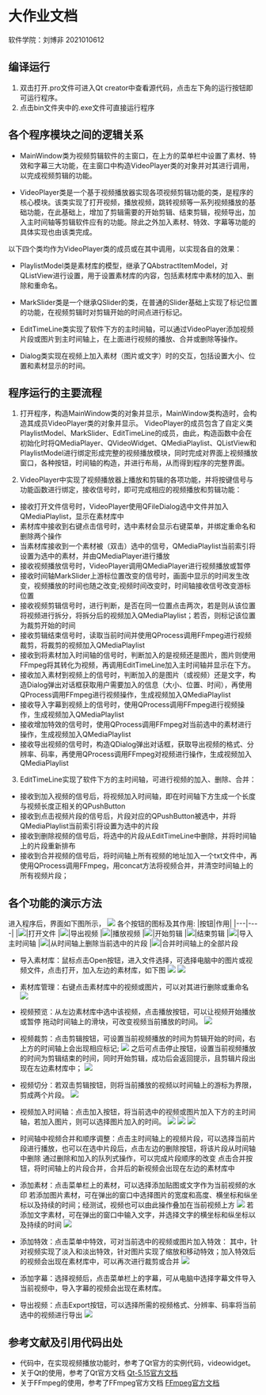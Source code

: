 # 大作业文档
软件学院：刘博非 2021010612
## 编译运行
1. 双击打开\.pro文件可进入Qt creator中查看源代码，点击左下角的运行按钮即可运行程序。
2. 点击bin文件夹中的\.exe文件可直接运行程序

## 各个程序模块之间的逻辑关系
+ MainWindow类为视频剪辑软件的主窗口，在上方的菜单栏中设置了素材、特效和字幕三大功能，在主窗口中构造VideoPlayer类的对象并对其进行调用，以完成视频剪辑的功能。

+ VideoPlayer类是一个基于视频播放器实现各项视频剪辑功能的类，是程序的核心模块。该类实现了打开视频，播放视频，跳转视频等一系列视频播放的基础功能，在此基础上，增加了剪辑需要的开始剪辑、结束剪辑，视频导出，加入主时间轴等剪辑软件应有的功能。除此之外加入素材、特效、字幕等功能的具体实现也由该类完成。

以下四个类均作为VideoPlayer类的成员或在其中调用，以实现各自的效果：

+ PlaylistModel类是素材库的模型，继承了QAbstractItemModel，对QListView进行设置，用于设置素材库的内容，包括素材库中素材的加入、删除和重命名。

+ MarkSlider类是一个继承QSlider的类，在普通的Slider基础上实现了标记位置的功能，在视频剪辑时对剪辑开始的时间点进行标记。

+ EditTimeLine类实现了软件下方的主时间轴，可以通过VideoPlayer添加视频片段或图片到主时间轴上，在上面进行视频的播放、合并或删除等操作。

+ Dialog类实现在视频上加入素材（图片或文字）时的交互，包括设置大小、位置和素材显示的时间。

## 程序运行的主要流程

1. 打开程序，构造MainWindow类的对象并显示，MainWindow类构造时，会构造其成员VideoPlayer类的对象并显示。
VideoPlayer的成员包含了自定义类PlaylistModel、MarkSlider、EditTimeLine的成员，由此，构造函数中会在初始化时将QMediaPlayer、QVideoWidget、QMediaPlaylist、QListView和PlaylistModel进行绑定形成完整的视频播放模块，同时完成对界面上视频播放窗口，各种按钮，时间轴的构造，并进行布局，从而得到程序的完整界面。

2. VideoPlayer中实现了视频播放器上播放和剪辑的各项功能，并将按键信号与功能函数进行绑定，接收信号时，即可完成相应的视频播放和剪辑功能：
+ 接收打开文件信号时，VideoPlayer使用QFileDialog选中文件并加入QMediaPlaylist，显示在素材库中
+ 素材库中接收到右键点击信号时，选中素材会显示右键菜单，并绑定重命名和删除两个操作
+ 当素材库接收到一个素材被（双击）选中的信号，QMediaPlaylist当前索引将设置为选中的素材，并由QMediaPlayer进行播放
+ 接收视频播放信号时，VideoPlayer调用QMediaPlayer进行视频播放或暂停
+ 接收时间轴MarkSlider上游标位置改变的信号时，画面中显示的时间发生改变，视频播放的时间也随之改变;视频时间改变时，时间轴接收信号改变游标位置
+ 接收视频剪辑信号时，进行判断，是否在同一位置点击两次，若是则从该位置将视频进行拆分，将拆分后的视频加入QMediaPlaylist；若否，则标记该位置为裁剪开始的时间
+ 接收剪辑结束信号时，读取当前时间并使用QProcess调用FFmpeg进行视频裁剪，将裁剪的视频加入QMediaPlaylist
+ 接收到将素材加入时间轴的信号时，判断加入的是视频还是图片，图片则使用FFmpeg将其转化为视频，再调用EditTimeLine加入主时间轴并显示在下方。
+ 接收加入素材到视频上的信号时，判断加入的是图片（或视频）还是文字，构造Dialog弹出对话框获取用户需要加入的信息（大小、位置、时间），再使用QProcess调用FFmpeg进行视频操作，生成视频加入QMediaPlaylist
+ 接收导入字幕到视频上的信号时，使用QProcess调用FFmpeg进行视频操作，生成视频加入QMediaPlaylist
+ 接收增加特效的信号时，使用QProcess调用FFmpeg对当前选中的素材进行操作，生成视频加入QMediaPlaylist
+ 接收导出视频的信号时，构造QDialog弹出对话框，获取导出视频的格式、分辨率、码率，再使用QProcess调用FFmpeg对视频进行操作，生成视频加入QMediaPlaylist

3. EditTimeLine实现了软件下方的主时间轴，可进行视频的加入、删除、合并：
+ 接收到加入视频的信号后，将视频加入时间轴，即在时间轴下方生成一个长度与视频长度正相关的QPushButton
+ 接收到点击视频片段的信号后，片段对应的QPushButton被选中，并将QMediaPlaylist当前索引将设置为选中的片段
+ 接收到删除视频的信号后，将选中的片段从EditTimeLine中删除，并将时间轴上的片段重新排布
+ 接收到合并视频的信号后，将时间轴上所有视频的地址加入一个txt文件中，再使用QProcess调用FFmpeg，用concat方法将视频合并，并清空时间轴上的所有视频片段；


## 各个功能的演示方法
进入程序后，界面如下图所示，
![](./img/1662827865405.png)
各个按钮的图标及其作用:
|按钮|作用|
|---|----|
|![](./img/1662881502790.png)|打开文件
|![](./img/1662881512543.png)|导出视频
|![](./img/1662881522044.png)|播放视频
|![](./img/1662881530306.png)|开始剪辑
|![](./img/1662881538248.png)|结束剪辑
|![](./img/1662881547218.png)|导入主时间轴
|![](./img/1662881555971.png)|从时间轴上删除当前选中的片段
|![](./img/1662881562410.png)|合并时间轴上的全部片段
+ 导入素材库：鼠标点击Open按钮，进入文件选择，可选择电脑中的图片或视频文件，点击打开，加入左边的素材库，如下图
![](./img/1662869779328.png)
![](./img/1662869868959.png)

+ 素材库管理：右键点击素材库中的视频或图片，可以对其进行删除或重命名
![](./img/1662881192225.png)

+ 视频预览：从左边素材库中选中该视频，点击播放按钮，可以让视频开始播放或暂停
拖动时间轴上的滑块，可改变视频当前播放的时间。
![](./img/1662870004792.png)

+ 视频裁剪：点击剪辑按钮，可设置当前视频播放的时间为剪辑开始的时间，右上方的时间轴上会出现相应标记;
![](./img/1662880218128.jpg)
之后可点击停止按钮，设置当前视频播放的时间为剪辑结束的时间，同时开始剪辑，成功后会返回提示，且剪辑片段出现在左边素材库中；
![](./img/1662880345419.png)

+ 视频切分：若双击剪辑按钮，则将当前播放的视频以时间轴上的游标为界限，剪成两个片段。
![](./img/1662880413287.png)

+ 视频加入时间轴：点击加入按钮，将当前选中的视频或图片加入下方的主时间轴，若加入图片，则可以选择图片加入的时间。
![](./img/1662880471899.png)
![](./img/1662881094410.png)
![](./img/1662881192225.png)

+ 时间轴中视频合并和顺序调整：点击主时间轴上的视频片段，可以选择当前片段进行播放，也可以在选中片段后，点击左边的删除按钮，将该片段从时间轴中删除
通过删除和加入的队列式操作，可以完成片段顺序的改变
点击合并按钮，将时间轴上的片段合并，合并后的新视频会出现在左边的素材库中

+ 添加素材：点击菜单栏上的素材，可以选择添加贴图或文字作为当前视频的水印
若添加图片素材，可在弹出的窗口中选择图片的宽度和高度、横坐标和纵坐标以及持续的时间；经测试，视频也可以由此操作叠加在当前视频上方
![](./img/1662883131935.png)
若添加文字素材，可在弹出的窗口中输入文字，并选择文字的横坐标和纵坐标以及持续的时间
![](./img/1662883709347.png)

+ 添加特效：点击菜单中特效，可对当前选中的视频或图片加入特效：
其中，针对视频实现了淡入和淡出特效，针对图片实现了缩放和移动特效；加入特效后的视频会出现在素材库中，可以再次进行裁剪或合并
![](./img/1662883058191.png)


+ 添加字幕：选择视频后，点击菜单栏上的字幕，可从电脑中选择字幕文件导入当前视频中，导入字幕的视频会出现在素材库。

+ 导出视频：点击Export按钮，可以选择所需的视频格式、分辨率、码率将当前选中的视频进行导出
![](./img/1662882940604.png)


## 参考文献及引用代码出处
+ 代码中，在实现视频播放功能时，参考了Qt官方的实例代码，videowidget。
+ 关于Qt的使用，参考了Qt官方文档 [Qt-5.15官方文档](https://doc.qt.io/qt-5.15/)
+ 关于FFmpeg的使用，参考了FFmpeg官方文档 [FFmpeg官方文档](https://ffmpeg.org/documentation.html)

